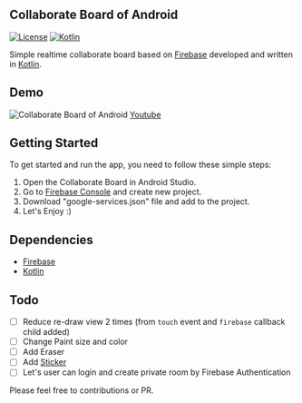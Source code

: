 ## Collaborate Board of Android
[![License](http://img.shields.io/badge/License-MIT-green.svg?style=flat)](https://github.com/minibugdev/Collaborate-Board/blob/master/LICENSE)
[![Kotlin](https://img.shields.io/badge/kotlin-1.1.1-blue.svg)](http://kotlinlang.org)

Simple realtime collaborate board based on [Firebase](https://firebase.google.com/docs/android/setup) developed and written in [Kotlin](http://kotlinlang.org).

## Demo
![Collaborate Board of Android](https://github.com/minibugdev/Collaborate-Board/blob/master/screenshot.gif?raw=true)
[Youtube](https://www.youtube.com/watch?v=-YzpPoTy7Ys)

## Getting Started

To get started and run the app, you need to follow these simple steps:

1. Open the Collaborate Board in Android Studio.
2. Go to [Firebase Console](https://console.firebase.google.com/) and create new project.
3. Download "google-services.json" file and add to the project.
4. Let's Enjoy :)

## Dependencies
- [Firebase](https://firebase.google.com/docs/android/setup)
- [Kotlin](http://kotlinlang.org)

## Todo
- [ ] Reduce re-draw view 2 times (from `touch` event and `firebase` callback child added)
- [ ] Change Paint size and color
- [ ] Add Eraser
- [ ] Add [Sticker](https://medium.com/uptech-team/how-to-create-snapchat-like-stickers-for-android-50512957c351#.5abwfbcwq)
- [ ] Let's user can login and create private room by Firebase Authentication

Please feel free to contributions or PR.
